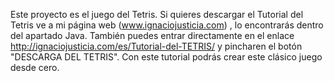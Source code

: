 Este proyecto es el juego del Tetris. Si quieres descargar el Tutorial del Tetris ve a mi página web (www.ignaciojusticia.com) , lo encontrarás dentro del apartado Java. También puedes entrar directamente en el enlace http://ignaciojusticia.com/es/Tutorial-del-TETRIS/ y pincharen el botón "DESCARGA DEL TETRIS". Con este tutorial podrás crear este clásico juego desde cero.
